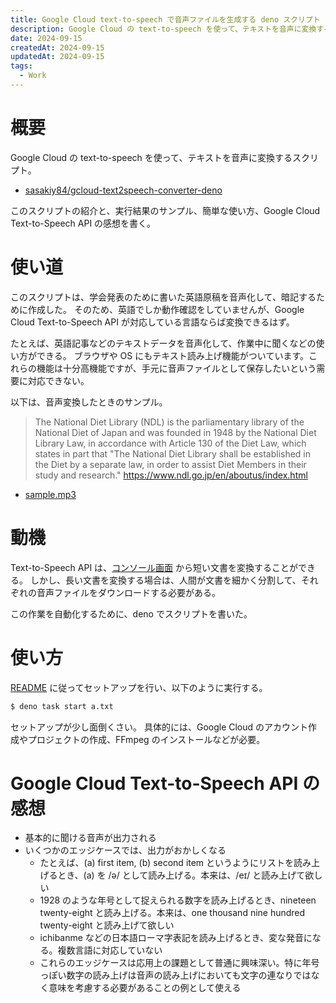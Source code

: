 ```yaml
---
title: Google Cloud text-to-speech で音声ファイルを生成する deno スクリプト
description: Google Cloud の text-to-speech を使って、テキストを音声に変換するスクリプト
date: 2024-09-15
createdAt: 2024-09-15
updatedAt: 2024-09-15
tags:
  - Work
---
```


# 概要
Google Cloud の text-to-speech を使って、テキストを音声に変換するスクリプト。

- [sasakiy84/gcloud-text2speech-converter-deno](https://github.com/sasakiy84/gcloud-text2speech-converter-deno)

このスクリプトの紹介と、実行結果のサンプル、簡単な使い方、Google Cloud Text-to-Speech API の感想を書く。

# 使い道
このスクリプトは、学会発表のために書いた英語原稿を音声化して、暗記するために作成した。
そのため、英語でしか動作確認をしていませんが、Google Cloud Text-to-Speech API が対応している言語ならば変換できるはず。

たとえば、英語記事などのテキストデータを音声化して、作業中に聞くなどの使い方ができる。
ブラウザや OS にもテキスト読み上げ機能がついています。これらの機能は十分高機能ですが、手元に音声ファイルとして保存したいという需要に対応できない。

以下は、音声変換したときのサンプル。

> The National Diet Library (NDL) is the parliamentary library of the National Diet of Japan and was founded in 1948 by the National Diet Library Law, in accordance with Article 130 of the Diet Law, which states in part that "The National Diet Library shall be established in the Diet by a separate law, in order to assist Diet Members in their study and research."
> https://www.ndl.go.jp/en/aboutus/index.html

- [sample.mp3](../img/gcloud-text2speech-converter-sample.mp3)

# 動機
Text-to-Speech API は、[コンソール画面](https://console.cloud.google.com/speech/text-to-speech) から短い文書を変換することができる。
しかし、長い文書を変換する場合は、人間が文書を細かく分割して、それぞれの音声ファイルをダウンロードする必要がある。

この作業を自動化するために、deno でスクリプトを書いた。

# 使い方
[README](https://github.com/sasakiy84/gcloud-text2speech-converter-deno) に従ってセットアップを行い、以下のように実行する。

```sh
$ deno task start a.txt
```

セットアップが少し面倒くさい。
具体的には、Google Cloud のアカウント作成やプロジェクトの作成、FFmpeg のインストールなどが必要。

# Google Cloud Text-to-Speech API の感想
- 基本的に聞ける音声が出力される
- いくつかのエッジケースでは、出力がおかしくなる
    - たとえば、(a) first item, (b) second item というようにリストを読み上げるとき、(a) を /ə/ として読み上げる。本来は、/eɪ/ と読み上げて欲しい
    - 1928 のような年号として捉えられる数字を読み上げるとき、nineteen twenty-eight と読み上げる。本来は、one thousand nine hundred twenty-eight と読み上げて欲しい
    - ichibanme などの日本語ローマ字表記を読み上げるとき、変な発音になる。複数言語に対応していない
    - これらのエッジケースは応用上の課題として普通に興味深い。特に年号っぽい数字の読み上げは音声の読み上げにおいても文字の連なりではなく意味を考慮する必要があることの例として使える

